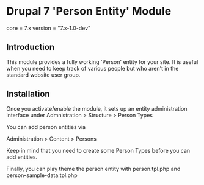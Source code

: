 Drupal 7 'Person Entity' Module
===============================

core = 7.x
version = "7.x-1.0-dev"

Introduction
------------
This module provides a fully working 'Person' entity for your site. It is useful when you need to keep track of various
people but who aren't in the standard website user group.


Installation
-------------
Once you activate/enable the module, it sets up an entity administration interface under
Admnistration > Structure > Person Types

You can add person entities via

Administration > Content > Persons

Keep in mind that you need to create some Person Types before you can add entities.

Finally, you can play theme the person entity with person.tpl.php and
person-sample-data.tpl.php



